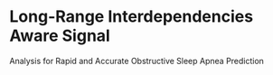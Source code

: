 # Long-Range Interdependencies Aware Signal
Analysis for Rapid and Accurate Obstructive Sleep
Apnea Prediction
